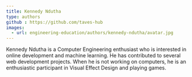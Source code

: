 ```yaml
---
title: Kennedy Ndutha
type: authors
github : https://github.com/taves-hub
images: 
  - url: engineering-education/authors/kennedy-ndutha/avatar.jpg
---
```


Kennedy Ndutha is a Computer Engineering enthusiast who is interested in online development and machine learning. He has contributed to several web development projects. When he is not working on computers, he is an enthusiastic participant in Visual Effect Design and playing games.
